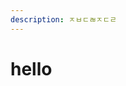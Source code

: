 ```yaml
---
description: ㅈㅂㄷㄼㅈㄷㄹ
---
```


# hello

<div id="simsimjae" />
<script src="https://unpkg.com/github-profile-card-component@latest/lib/scripts/index.js"></script>
